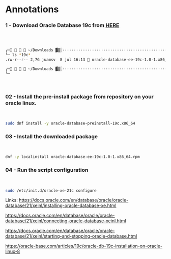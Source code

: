 # Annotations

### 1 - Download Oracle Database 19c from [HERE](https://www.oracle.com/database/technologies/oracle19c-linux-downloads.html)
<br>

```sh

╭─    ~/Downloads ▓▒░·····························································································································░▒▓ ✔  09:32:28 ─╮
╰─ ls *19c*                                                                                                                                                             ─╯
.rw-r--r-- 2,7G juamsv  8 jul 16:13  oracle-database-ee-19c-1.0-1.x86_64.rpm

╭─    ~/Downloads ▓▒░·····························································································································░▒▓ ✔  09:32:31 ─╮
╰─                                                                                                                                                                      ─╯
```
<br>

### 02 - Install the pre-install package from repository on your oracle linux. 
<br>

```sh
sudo dnf install -y oracle-database-preinstall-19c.x86_64
```

### 03 - Install the downloaded package
<br>

```sh
dnf -y localinstall oracle-database-ee-19c-1.0-1.x86_64.rpm
```

### 04 - Run the script configuration
<br>

```sh
sudo /etc/init.d/oracle-xe-21c configure
```

Links:
https://docs.oracle.com/en/database/oracle/oracle-database/21/xeinl/installing-oracle-database-xe.html

https://docs.oracle.com/en/database/oracle/oracle-database/21/xeinl/connecting-oracle-database-xeinl.html

https://docs.oracle.com/en/database/oracle/oracle-database/21/xeinl/starting-and-stopping-oracle-database.html

https://oracle-base.com/articles/19c/oracle-db-19c-installation-on-oracle-linux-8
